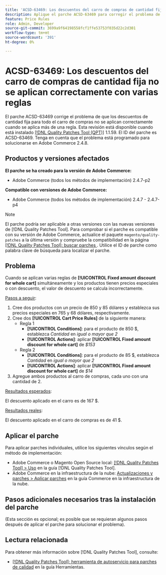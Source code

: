 ```yaml
---
title: 'ACSD-63469: Los descuentos del carro de compras de cantidad fija no se aplican correctamente con varias reglas'
description: Aplique el parche ACSD-63469 para corregir el problema de Adobe Commerce en el que los descuentos de cantidad fija para todo el carro de compras no se aplican correctamente cuando se aplica más de una regla.
feature: Price Rules
role: Admin, Developer
source-git-commit: 3699a9f64198558fcf1ffe53753f035d22c2d301
workflow-type: tm+mt
source-wordcount: '391'
ht-degree: 0%

---
```



# ACSD-63469: Los descuentos del carro de compras de cantidad fija no se aplican correctamente con varias reglas

El parche ACSD-63469 corrige el problema de que los descuentos de cantidad fija para todo el carro de compras no se aplican correctamente cuando se aplica más de una regla. Esta revisión está disponible cuando está instalado [[!DNL Quality Patches Tool (QPT)]](/help/tools/quality-patches-tool/quality-patches-tool-to-self-serve-quality-patches.md) 1.1.59. El ID del parche es ACSD-63469. Tenga en cuenta que el problema está programado para solucionarse en Adobe Commerce 2.4.8.

## Productos y versiones afectados

**El parche se ha creado para la versión de Adobe Commerce:**

* Adobe Commerce (todos los métodos de implementación) 2.4.7-p2

**Compatible con versiones de Adobe Commerce:**

* Adobe Commerce (todos los métodos de implementación) 2.4.7 - 2.4.7-p4

>[!NOTE]
>
>El parche podría ser aplicable a otras versiones con las nuevas versiones de [!DNL Quality Patches Tool]. Para comprobar si el parche es compatible con su versión de Adobe Commerce, actualice el paquete `magento/quality-patches` a la última versión y compruebe la compatibilidad en la página [[!DNL Quality Patches Tool]: buscar parches ](https://experienceleague.adobe.com/tools/commerce-quality-patches/index.html). Utilice el ID de parche como palabra clave de búsqueda para localizar el parche.

## Problema

Cuando se aplican varias reglas de **[!UICONTROL Fixed amount discount for whole cart]** simultáneamente y los productos tienen precios especiales o con descuento, el valor de descuento se calcula incorrectamente.

<u>Pasos a seguir</u>:

1. Cree dos productos con un precio de 850 y 85 dólares y establezca sus precios especiales en 765 y 68 dólares, respectivamente.
1. Cree dos **[!UICONTROL Cart Price Rules]** de la siguiente manera:
   * Regla 1
      * **[!UICONTROL Conditions]**: para el producto de 850 $, establezca *Cantidad* en *igual o mayor que 2*
      * **[!UICONTROL Actions]**: aplicar **[!UICONTROL Fixed amount discount for whole cart]** de *$153*
   * Regla 2
      * **[!UICONTROL Conditions]**: para el producto de 85 $, establezca *Cantidad* en *igual o mayor que 2*
      * **[!UICONTROL Actions]**: aplicar **[!UICONTROL Fixed amount discount for whole cart]** de *$14*
1. Agregue ambos productos al carro de compras, cada uno con una cantidad de 2.

<u>Resultados esperados</u>:

El descuento aplicado en el carro es de 167 $.

<u>Resultados reales</u>:

El descuento aplicado en el carro de compras es de 41 $.

## Aplicar el parche

Para aplicar parches individuales, utilice los siguientes vínculos según el método de implementación:

* Adobe Commerce o Magento Open Source local: [[!DNL Quality Patches Tool] > Uso](/help/tools/quality-patches-tool/usage.md) en la guía [!DNL Quality Patches Tool].
* Adobe Commerce en la infraestructura de la nube: [Actualizaciones y parches > Aplicar parches](https://experienceleague.adobe.com/docs/commerce-cloud-service/user-guide/develop/upgrade/apply-patches.html) en la guía Commerce en la infraestructura de la nube.

## Pasos adicionales necesarios tras la instalación del parche

(Esta sección es opcional; es posible que se requieran algunos pasos después de aplicar el parche para solucionar el problema). 

## Lectura relacionada

Para obtener más información sobre [!DNL Quality Patches Tool], consulte:

* [[!DNL Quality Patches Tool]: herramienta de autoservicio para parches de calidad](/help/tools/quality-patches-tool/quality-patches-tool-to-self-serve-quality-patches.md) en la guía Herramientas.

